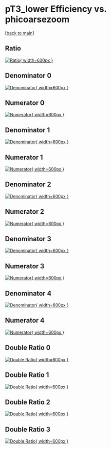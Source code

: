 # pT3_lower Efficiency vs. phicoarsezoom

[[back to main](./)]



## Ratio

[![Ratio](../mtv/var/pT3_lower_loweta_211_0_eff_phicoarsezoom.png){ width=600px }](../mtv/var/pT3_lower_loweta_211_0_eff_phicoarsezoom.pdf)

## Denominator 0

[![Denominator](../mtv/den/pT3_lower_loweta_211_0_eff_phicoarsezoom_den0.png){ width=600px }](../mtv/den/pT3_lower_loweta_211_0_eff_phicoarsezoom_den0.pdf)

## Numerator 0

[![Numerator](../mtv/num/pT3_lower_loweta_211_0_eff_phicoarsezoom_num0.png){ width=600px }](../mtv/num/pT3_lower_loweta_211_0_eff_phicoarsezoom_num0.pdf)

## Denominator 1

[![Denominator](../mtv/den/pT3_lower_loweta_211_0_eff_phicoarsezoom_den1.png){ width=600px }](../mtv/den/pT3_lower_loweta_211_0_eff_phicoarsezoom_den1.pdf)

## Numerator 1

[![Numerator](../mtv/num/pT3_lower_loweta_211_0_eff_phicoarsezoom_num1.png){ width=600px }](../mtv/num/pT3_lower_loweta_211_0_eff_phicoarsezoom_num1.pdf)

## Denominator 2

[![Denominator](../mtv/den/pT3_lower_loweta_211_0_eff_phicoarsezoom_den2.png){ width=600px }](../mtv/den/pT3_lower_loweta_211_0_eff_phicoarsezoom_den2.pdf)

## Numerator 2

[![Numerator](../mtv/num/pT3_lower_loweta_211_0_eff_phicoarsezoom_num2.png){ width=600px }](../mtv/num/pT3_lower_loweta_211_0_eff_phicoarsezoom_num2.pdf)

## Denominator 3

[![Denominator](../mtv/den/pT3_lower_loweta_211_0_eff_phicoarsezoom_den3.png){ width=600px }](../mtv/den/pT3_lower_loweta_211_0_eff_phicoarsezoom_den3.pdf)

## Numerator 3

[![Numerator](../mtv/num/pT3_lower_loweta_211_0_eff_phicoarsezoom_num3.png){ width=600px }](../mtv/num/pT3_lower_loweta_211_0_eff_phicoarsezoom_num3.pdf)

## Denominator 4

[![Denominator](../mtv/den/pT3_lower_loweta_211_0_eff_phicoarsezoom_den4.png){ width=600px }](../mtv/den/pT3_lower_loweta_211_0_eff_phicoarsezoom_den4.pdf)

## Numerator 4

[![Numerator](../mtv/num/pT3_lower_loweta_211_0_eff_phicoarsezoom_num4.png){ width=600px }](../mtv/num/pT3_lower_loweta_211_0_eff_phicoarsezoom_num4.pdf)

## Double Ratio 0

[![Double Ratio](../mtv/ratio/pT3_lower_loweta_211_0_eff_phicoarsezoom_ratio0.png){ width=600px }](../mtv/ratio/pT3_lower_loweta_211_0_eff_phicoarsezoom_ratio0.pdf)

## Double Ratio 1

[![Double Ratio](../mtv/ratio/pT3_lower_loweta_211_0_eff_phicoarsezoom_ratio1.png){ width=600px }](../mtv/ratio/pT3_lower_loweta_211_0_eff_phicoarsezoom_ratio1.pdf)

## Double Ratio 2

[![Double Ratio](../mtv/ratio/pT3_lower_loweta_211_0_eff_phicoarsezoom_ratio2.png){ width=600px }](../mtv/ratio/pT3_lower_loweta_211_0_eff_phicoarsezoom_ratio2.pdf)

## Double Ratio 3

[![Double Ratio](../mtv/ratio/pT3_lower_loweta_211_0_eff_phicoarsezoom_ratio3.png){ width=600px }](../mtv/ratio/pT3_lower_loweta_211_0_eff_phicoarsezoom_ratio3.pdf)

